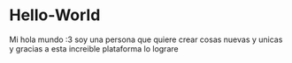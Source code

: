 # Hello-World
Mi hola mundo :3
soy una persona que quiere crear cosas nuevas y unicas y gracias a esta increible plataforma lo lograre 
